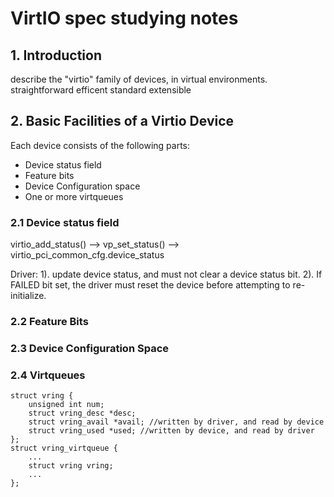 # VirtIO spec studying notes

## 1. Introduction

describe the "virtio" family of devices, in virtual environments.
straightforward
efficent
standard
extensible

## 2. Basic Facilities of a Virtio Device
Each device consists of the following parts:
* Device status field
* Feature bits
* Device Configuration space
* One or more virtqueues

### 2.1 Device status field

virtio_add_status() --> vp_set_status() --> virtio_pci_common_cfg.device_status

Driver: 
1). update device status, and must not clear a device status bit.
2). If FAILED bit set, the driver must reset the device before attempting to re-initialize.

### 2.2 Feature Bits
### 2.3 Device Configuration Space
### 2.4 Virtqueues
```
struct vring {
	unsigned int num;
	struct vring_desc *desc;
	struct vring_avail *avail; //written by driver, and read by device
	struct vring_used *used; //written by device, and read by driver
};
struct vring_virtqueue {
	...
	struct vring vring;
	...
};
```